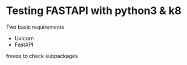 # Testing FASTAPI with python3 & k8
Two basic requirements 
* Uvicorn
* FastAPI

freeze to check subpackages